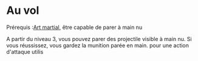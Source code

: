 # Au vol

Prérequis :[Art martial](../../1.%20Talent%20de%20base/Art%20martial.md), être capable de parer à main nu

A partir du niveau 3, vous pouvez parer des projectile visible à main nu. Si vous réussissez, vous gardez la munition parée en main.
pour une action d'attaque utilis